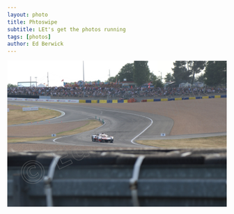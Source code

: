 ```yaml
---
layout: photo
title: Phtoswipe
subtitle: LEt's get the photos running
tags: [photos]
author: Ed Berwick
---
```


<div class="gallery">
  <a
    href="/uploads/lemans/thumbs/0P7A2377.jpeg"
    data-pswp-width="300"
    data-pswp-height="300"
    target="_blank"
  >
    <img src="/uploads/lemans/watermarked/0P7A2377.jpeg" alt="Image description" />
  </a>
</div>
